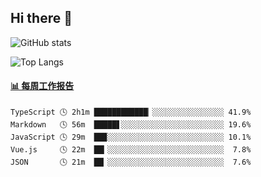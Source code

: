 ## Hi there 👋

![GitHub stats](https://github-readme-stats.orilight.top/api?username=orilights)

![Top Langs](https://github-readme-stats.orilight.top/api/top-langs/?username=orilights&layout=compact)

<!-- waka-box start -->
#### <a href="https://gist.github.com/92c8d5b388768c10efcba86e82b7c4fb" target="_blank">📊 每周工作报告</a>
```text
TypeScript 🕓 2h1m ████████████▏░░░░░░░░░░░░░░░░ 41.9%
Markdown   🕓 56m  █████▋░░░░░░░░░░░░░░░░░░░░░░░ 19.6%
JavaScript 🕓 29m  ██▉░░░░░░░░░░░░░░░░░░░░░░░░░░ 10.1%
Vue.js     🕓 22m  ██▎░░░░░░░░░░░░░░░░░░░░░░░░░░  7.8%
JSON       🕓 21m  ██▏░░░░░░░░░░░░░░░░░░░░░░░░░░  7.6%
```
<!-- Powered by https://github.com/journey-ad/waka-box-go . -->
<!-- waka-box end -->
